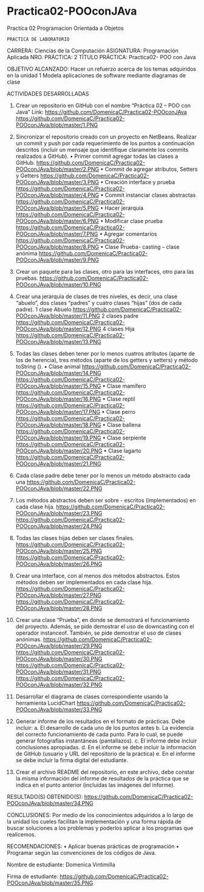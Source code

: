 # Practica02-POOconJAva
Practica 02 Programacion Orientada a Objetos

 	PRÁCTICA DE LABORATORIO 

CARRERA: Ciencias de la Computación 	ASIGNATURA: Programación Aplicada
NRO. PRÁCTICA:	2	TÍTULO PRÁCTICA: Practica02- POO con Java

OBJETIVO ALCANZADO:
Hacer un refuerzo acerca de los temas adquiridos en la unidad 1 
Modela aplicaciones de software mediante diagramas de clase

ACTIVIDADES DESARROLLADAS

1.	Crear un repositorio en GitHub con el nombre “Práctica 02 – POO con Java”
Link: https://github.com/DomenicaC/Practica02-POOconJAva
 https://github.com/DomenicaC/Practica02-POOconJAva/blob/master/1.PNG 
 
2.	Sincronizar el repositorio creado con un proyecto en NetBeans. Realizar un commit y push por cada requerimiento de los puntos a continuación descritos (incluir un mensaje que identifique claramente los commits realizados a GitHub).
•	Primer commit agregar todas las clases a GitHub.
 https://github.com/DomenicaC/Practica02-POOconJAva/blob/master/2.PNG
•	Commit de agregar atributos, Setters y Getters
 https://github.com/DomenicaC/Practica02-POOconJAva/blob/master/3.PNG
•	Creación interface y prueba
 https://github.com/DomenicaC/Practica02-POOconJAva/blob/master/4.PNG
•	Commit instanciar clases abstractas
 https://github.com/DomenicaC/Practica02-POOconJAva/blob/master/5.PNG
•	Hacer jerarquía 
 https://github.com/DomenicaC/Practica02-POOconJAva/blob/master/6.PNG
•	Modificar clase prueba
 https://github.com/DomenicaC/Practica02-POOconJAva/blob/master/7.PNG
•	Agregar comentarios
 https://github.com/DomenicaC/Practica02-POOconJAva/blob/master/8.PNG
•	Clase Prueba- casting – clase anónima 
https://github.com/DomenicaC/Practica02-POOconJAva/blob/master/9.PNG

3.	Crear un paquete para las clases, otro para las interfaces, otro para las pruebas. 
https://github.com/DomenicaC/Practica02-POOconJAva/blob/master/10.PNG

4.	Crear una jerarquía de clases de tres niveles, es decir, una clase “abuelo”, dos clases “padres” y cuatro clases “hijas” (dos de cada padre).
1 clase Abuelo
 https://github.com/DomenicaC/Practica02-POOconJAva/blob/master/11.PNG
2 clases padre
  https://github.com/DomenicaC/Practica02-POOconJAva/blob/master/12.PNG
4 clases Hija
   https://github.com/DomenicaC/Practica02-POOconJAva/blob/master/13.PNG
   
5.	Todas las clases deben tener por lo menos cuatros atributos (aparte de los de herencia), tres métodos (aparte de los getters y setters) y método toString ().
•	Clase animal
   https://github.com/DomenicaC/Practica02-POOconJAva/blob/master/14.PNG
   https://github.com/DomenicaC/Practica02-POOconJAva/blob/master/15.PNG
•	Clase mamífero
  https://github.com/DomenicaC/Practica02-POOconJAva/blob/master/16.PNG
•	Clase reptil 
 https://github.com/DomenicaC/Practica02-POOconJAva/blob/master/17.PNG
•	Clase perro
 https://github.com/DomenicaC/Practica02-POOconJAva/blob/master/18.PNG
•	Clase ballena
 https://github.com/DomenicaC/Practica02-POOconJAva/blob/master/19.PNG
•	Clase serpiente
 https://github.com/DomenicaC/Practica02-POOconJAva/blob/master/20.PNG
•	Clase lagarto
 https://github.com/DomenicaC/Practica02-POOconJAva/blob/master/21.PNG
 
6.	Cada clase padre debe tener por lo menos un método abstracto cada una
https://github.com/DomenicaC/Practica02-POOconJAva/blob/master/22.PNG

7.	Los métodos abstractos deben ser sobre - escritos (implementados) en cada clase hija.
https://github.com/DomenicaC/Practica02-POOconJAva/blob/master/23.PNG
  https://github.com/DomenicaC/Practica02-POOconJAva/blob/master/24.PNG
  
8.	Todas las clases hijas deben ser clases finales.
https://github.com/DomenicaC/Practica02-POOconJAva/blob/master/25.PNG
https://github.com/DomenicaC/Practica02-POOconJAva/blob/master/26.PNG

9.	Crear una interface, con al menos dos métodos abstractos. Estos métodos deben ser implementados en cada clase hija.
https://github.com/DomenicaC/Practica02-POOconJAva/blob/master/27.PNG
https://github.com/DomenicaC/Practica02-POOconJAva/blob/master/28.PNG

10.	Crear una clase “Prueba”, en donde se demostrará el funcionamiento del proyecto. Además, se pide demostrar el uso de downcasting con el operador instanceof. También, se pide demostrar el uso de clases anónimas.
https://github.com/DomenicaC/Practica02-POOconJAva/blob/master/29.PNG
https://github.com/DomenicaC/Practica02-POOconJAva/blob/master/30.PNG
https://github.com/DomenicaC/Practica02-POOconJAva/blob/master/31.PNG
https://github.com/DomenicaC/Practica02-POOconJAva/blob/master/32.PNG

11.	Desarrollar el diagrama de clases correspondiente usando la herramienta LucidChart 
https://github.com/DomenicaC/Practica02-POOconJAva/blob/master/33.PNG

12.	Generar informe de los resultados en el formato de prácticas. Debe incluir: 
a.	El desarrollo de cada uno de los puntos antes 
b.	La evidencia del correcto funcionamiento de cada punto. Para lo cual, se puede generar fotografías instantáneas (pantallazos). 
c.	El informe debe incluir conclusiones apropiadas. 
d.	En el informe se debe incluir la información de GitHub (usuario y URL del repositorio de la práctica) 
e.	En el informe se debe incluir la firma digital del estudiante. 

13.	Crear el archivo README del repositorio, en este archivo, debe constar la misma información del informe de resultados de la práctica que se indica en el punto anterior (incluidas las imágenes del informe).

RESULTADO(S) OBTENIDO(S):
 https://github.com/DomenicaC/Practica02-POOconJAva/blob/master/34.PNG
 
CONCLUSIONES:
Por medio de los conocimientos adquiridos a lo largo de la unidad los cueles facilitan la implementación y una forma rápida de buscar soluciones a los problemas y poderlos aplicar a los programas que realicemos.

RECOMENDACIONES:
•	Aplicar buenas prácticas de programación 
•	Programar según las convenciones de los códigos de Java.

Nombre de estudiante: Domenica Vintimilla

Firma de estudiante: 
https://github.com/DomenicaC/Practica02-POOconJAva/blob/master/35.PNG

